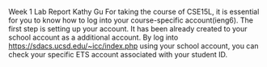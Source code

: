 Week 1 Lab Report Kathy Gu For taking the course of CSE15L, it is essential for you to know how to log into your course-specific account(ieng6). The first step is setting up your account. It has been already created to your school account as a additional account. By log into https://sdacs.ucsd.edu/~icc/index.php using your school account, you can check your specific ETS account associated with your student ID.
